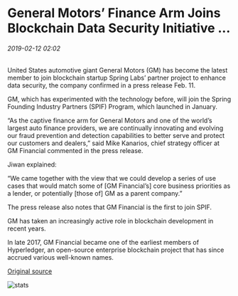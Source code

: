 # General Motors’ Finance Arm Joins Blockchain Data Security Initiative ...

###### 2019-02-12 02:02

United States automotive giant General Motors (GM) has become the latest member to join blockchain startup Spring Labs’ partner project to enhance data security, the company confirmed in a press release Feb. 11.

GM, which has experimented with the technology before, will join the Spring Founding Industry Partners (SPIF) Program, which launched in January.

“As the captive finance arm for General Motors and one of the world’s largest auto finance providers, we are continually innovating and evolving our fraud prevention and detection capabilities to better serve and protect our customers and dealers,” said Mike Kanarios, chief strategy officer at GM Financial commented in the press release.

Jiwan explained:

“We came together with the view that we could develop a series of use cases that would match some of \[GM Financial’s\] core business priorities as a lender, or potentially \[those of\] GM as a parent company.”

The press release also notes that GM Financial is the first to join SPIF.

GM has taken an increasingly active role in blockchain development in recent years.

In late 2017, GM Financial became one of the earliest members of Hyperledger, an open-source enterprise blockchain project that has since accrued various well-known names.

[Original source](https://cointelegraph.com/news/general-motors-finance-arm-joins-blockchain-data-security-initiative)

![stats](https://c.statcounter.com/11760860/0/a89fa40b/1/ "stats")